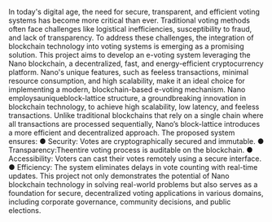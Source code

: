 In today's digital age, the need for secure, transparent, and efficient voting
 systems has become more critical than ever. Traditional voting methods often
 face challenges like logistical inefficiencies, susceptibility to fraud, and lack of
 transparency. To address these challenges, the integration of blockchain
 technology into voting systems is emerging as a promising solution.
 This project aims to develop an e-voting system leveraging the Nano
 blockchain, a decentralized, fast, and energy-efficient cryptocurrency platform.
 Nano's unique features, such as feeless transactions, minimal resource
 consumption, and high scalability, make it an ideal choice for implementing a
 modern, blockchain-based e-voting mechanism.
 Nano employsauniqueblock-lattice structure, a groundbreaking innovation in
 blockchain technology, to achieve high scalability, low latency, and feeless
 transactions. Unlike traditional blockchains that rely on a single chain where all
 transactions are processed sequentially, Nano’s block-lattice introduces a more
 efficient and decentralized approach.
 The proposed system ensures:
 ● Security: Votes are cryptographically secured and immutable.
 ● Transparency:Theentire voting process is auditable on the blockchain.
 ● Accessibility: Voters can cast their votes remotely using a secure
 interface.
 ● Efficiency: The system eliminates delays in vote counting with real-time
 updates.
 This project not only demonstrates the potential of Nano blockchain technology
 in solving real-world problems but also serves as a foundation for secure,
 decentralized voting applications in various domains, including corporate
 governance, community decisions, and public elections.
